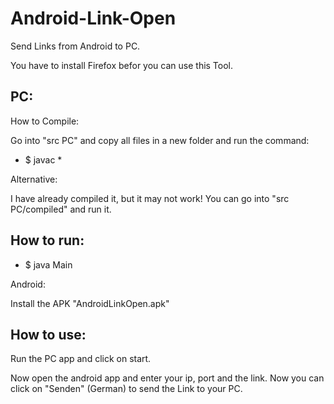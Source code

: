  Android-Link-Open
===
Send Links from Android to PC.

You have to install Firefox befor you can use this Tool.
## PC:
How to Compile:

Go into "src PC" and copy all files in a new folder and run the command:

- $ javac * 


Alternative:

I have already compiled it, but it may not work!
You can go into "src PC/compiled" and run it.


## How to run:

- $ java Main


Android:

Install the APK "AndroidLinkOpen.apk"

## How to use:
Run the PC app and click on start.

Now open the android app and enter your ip, port and the link.
Now you can click on "Senden" (German) to send the Link to your PC.
